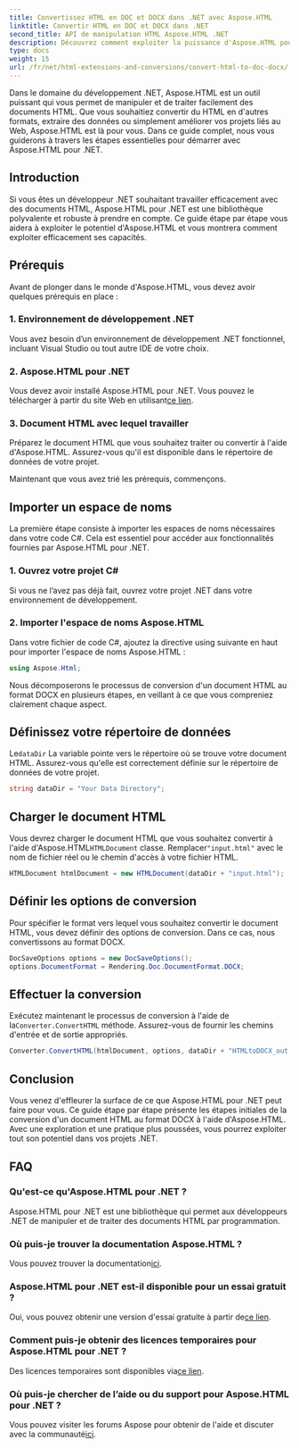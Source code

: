 ```yaml
---
title: Convertissez HTML en DOC et DOCX dans .NET avec Aspose.HTML
linktitle: Convertir HTML en DOC et DOCX dans .NET
second_title: API de manipulation HTML Aspose.HTML .NET
description: Découvrez comment exploiter la puissance d'Aspose.HTML pour .NET dans ce guide étape par étape. Convertissez facilement du HTML en DOCX et améliorez vos projets .NET. Commencez dès aujourd'hui !
type: docs
weight: 15
url: /fr/net/html-extensions-and-conversions/convert-html-to-doc-docx/
---
```


Dans le domaine du développement .NET, Aspose.HTML est un outil puissant qui vous permet de manipuler et de traiter facilement des documents HTML. Que vous souhaitiez convertir du HTML en d'autres formats, extraire des données ou simplement améliorer vos projets liés au Web, Aspose.HTML est là pour vous. Dans ce guide complet, nous vous guiderons à travers les étapes essentielles pour démarrer avec Aspose.HTML pour .NET.

## Introduction

Si vous êtes un développeur .NET souhaitant travailler efficacement avec des documents HTML, Aspose.HTML pour .NET est une bibliothèque polyvalente et robuste à prendre en compte. Ce guide étape par étape vous aidera à exploiter le potentiel d'Aspose.HTML et vous montrera comment exploiter efficacement ses capacités.

## Prérequis

Avant de plonger dans le monde d'Aspose.HTML, vous devez avoir quelques prérequis en place :

### 1. Environnement de développement .NET

Vous avez besoin d’un environnement de développement .NET fonctionnel, incluant Visual Studio ou tout autre IDE de votre choix.

### 2. Aspose.HTML pour .NET

 Vous devez avoir installé Aspose.HTML pour .NET. Vous pouvez le télécharger à partir du site Web en utilisant[ce lien](https://releases.aspose.com/html/net/).

### 3. Document HTML avec lequel travailler

Préparez le document HTML que vous souhaitez traiter ou convertir à l'aide d'Aspose.HTML. Assurez-vous qu'il est disponible dans le répertoire de données de votre projet.

Maintenant que vous avez trié les prérequis, commençons.

## Importer un espace de noms

La première étape consiste à importer les espaces de noms nécessaires dans votre code C#. Cela est essentiel pour accéder aux fonctionnalités fournies par Aspose.HTML pour .NET.

### 1. Ouvrez votre projet C#

Si vous ne l’avez pas déjà fait, ouvrez votre projet .NET dans votre environnement de développement.

### 2. Importer l'espace de noms Aspose.HTML

Dans votre fichier de code C#, ajoutez la directive using suivante en haut pour importer l'espace de noms Aspose.HTML :

```csharp
using Aspose.Html;
```

Nous décomposerons le processus de conversion d'un document HTML au format DOCX en plusieurs étapes, en veillant à ce que vous compreniez clairement chaque aspect.

## Définissez votre répertoire de données

 Le`dataDir` La variable pointe vers le répertoire où se trouve votre document HTML. Assurez-vous qu'elle est correctement définie sur le répertoire de données de votre projet.

```csharp
string dataDir = "Your Data Directory";
```

## Charger le document HTML

 Vous devrez charger le document HTML que vous souhaitez convertir à l'aide d'Aspose.HTML`HTMLDocument` classe. Remplacer`"input.html"` avec le nom de fichier réel ou le chemin d'accès à votre fichier HTML.

```csharp
HTMLDocument htmlDocument = new HTMLDocument(dataDir + "input.html");
```

## Définir les options de conversion

Pour spécifier le format vers lequel vous souhaitez convertir le document HTML, vous devez définir des options de conversion. Dans ce cas, nous convertissons au format DOCX.

```csharp
DocSaveOptions options = new DocSaveOptions();
options.DocumentFormat = Rendering.Doc.DocumentFormat.DOCX;
```

## Effectuer la conversion

 Exécutez maintenant le processus de conversion à l'aide de la`Converter.ConvertHTML` méthode. Assurez-vous de fournir les chemins d'entrée et de sortie appropriés.

```csharp
Converter.ConvertHTML(htmlDocument, options, dataDir + "HTMLtoDOCX_out.docx");
```

## Conclusion

Vous venez d'effleurer la surface de ce que Aspose.HTML pour .NET peut faire pour vous. Ce guide étape par étape présente les étapes initiales de la conversion d'un document HTML au format DOCX à l'aide d'Aspose.HTML. Avec une exploration et une pratique plus poussées, vous pourrez exploiter tout son potentiel dans vos projets .NET.

## FAQ

### Qu'est-ce qu'Aspose.HTML pour .NET ?
Aspose.HTML pour .NET est une bibliothèque qui permet aux développeurs .NET de manipuler et de traiter des documents HTML par programmation.

### Où puis-je trouver la documentation Aspose.HTML ?
 Vous pouvez trouver la documentation[ici](https://reference.aspose.com/html/net/).

### Aspose.HTML pour .NET est-il disponible pour un essai gratuit ?
 Oui, vous pouvez obtenir une version d'essai gratuite à partir de[ce lien](https://releases.aspose.com/).

### Comment puis-je obtenir des licences temporaires pour Aspose.HTML pour .NET ?
 Des licences temporaires sont disponibles via[ce lien](https://purchase.aspose.com/temporary-license/).

### Où puis-je chercher de l’aide ou du support pour Aspose.HTML pour .NET ?
 Vous pouvez visiter les forums Aspose pour obtenir de l'aide et discuter avec la communauté[ici](https://forum.aspose.com/).